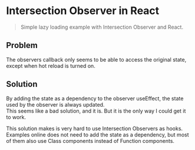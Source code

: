 # Intersection Observer in React

> Simple lazy loading example with Intersection Observer and React.  

## Problem

The observers callback only seems to be able to access the original state, except when hot reload is turned on.

## Solution  

By adding the state as a dependency to the observer useEffect, the state used by the observer is always updated.  
This seems like a bad solution, and it is. But it is the only way I could get it to work.  

This solution makes is very hard to use Intersection Observers as hooks.  
Examples online does not need to add the state as a dependency, but most of them also use Class components instead of Function components.
